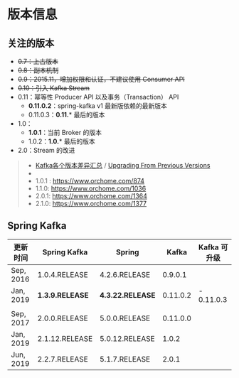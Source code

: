 # 版本信息



## 关注的版本

- ~~0.7：上古版本~~
- ~~0.8：副本机制~~
- ~~0.9：2015.11，增加权限和认证，不建议使用 Consumer API~~
- ~~0.10：引入 Kafka Stream~~
- 0.11：幂等性 Producer API 以及事务（Transaction） API
  - **0.11.0.2**：spring-kafka v1 最新版依赖的最新版本
  - 0.11.0.3：**0.11.*** 最后的版本
- 1.0：
  - **1.0.1**：当前 Broker 的版本
  - 1.0.2：**1.0.*** 最后的版本
- 2.0：Stream 的改进



> - [Kafka各个版本差异汇总](https://www.cnblogs.com/yinzhengjie/p/9986554.html) / [Upgrading From Previous Versions](http://kafka.apache.org/documentation/#upgrade)
> - 
> - 1.0.1 : https://www.orchome.com/874
> - 1.1.0: https://www.orchome.com/1036
> - 2.0.1: https://www.orchome.com/1364
> - 2.1.0: https://www.orchome.com/1377



## Spring Kafka

| 更新时间  | Spring Kafka      | Spring             | Kafka    | Kafka 可升级 |
| --------- | ----------------- | ------------------ | -------- | ------------ |
| Sep, 2016 | 1.0.4.RELEASE     | 4.2.6.RELEASE      | 0.9.0.1  |              |
| Jan, 2019 | **1.3.9.RELEASE** | **4.3.22.RELEASE** | 0.11.0.2 | - 0.11.0.3   |
|           |                   |                    |          |              |
| Sep, 2017 | 2.0.0.RELEASE     | 5.0.0.RELEASE      | 0.11.0.0 |              |
| Jan, 2019 | 2.1.12.RELEASE    | 5.0.12.RELEASE     | 1.0.2    |              |
| Jun, 2019 | 2.2.7.RELEASE     | 5.1.7.RELEASE      | 2.0.1    |              |



